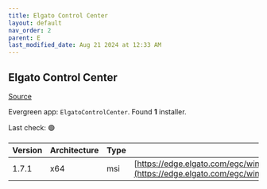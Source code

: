 ```yaml
---
title: Elgato Control Center
layout: default
nav_order: 2
parent: E
last_modified_date: Aug 21 2024 at 12:33 AM
---
```


## Elgato Control Center

[Source](https://help.elgato.com/hc/en-us/sections/360004115951-Elgato-Control-Center-Software)

Evergreen app: `ElgatoControlCenter`. Found **1** installer.

Last check: 🟢

| Version | Architecture | Type | URI                                                                                                                                                              |
| ------- | ------------ | ---- | ---------------------------------------------------------------------------------------------------------------------------------------------------------------- |
| 1.7.1   | x64          | msi  | [https://edge.elgato.com/egc/windows/eccw/1.7.1/ControlCenter_1.7.1.600_x64.msi](https://edge.elgato.com/egc/windows/eccw/1.7.1/ControlCenter_1.7.1.600_x64.msi) |
